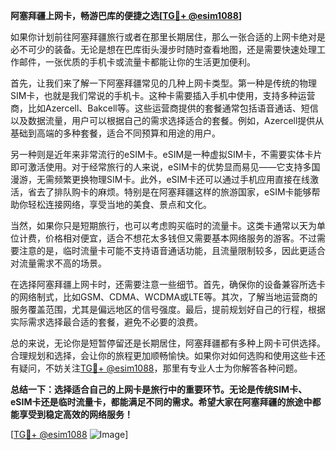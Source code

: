 **阿塞拜疆上网卡，畅游巴库的便捷之选[[TG💪+ @esim1088](https://t.me/s/esim1088)]**

如果你计划前往阿塞拜疆旅行或者在那里长期居住，那么一张合适的上网卡绝对是必不可少的装备。无论是想在巴库街头漫步时随时查看地图，还是需要快速处理工作邮件，一张优质的手机卡或流量卡都能让你的生活更加便利。

首先，让我们来了解一下阿塞拜疆常见的几种上网卡类型。第一种是传统的物理SIM卡，也就是我们常说的手机卡。这种卡需要插入手机中使用，支持多种运营商，比如Azercell、Bakcell等。这些运营商提供的套餐通常包括语音通话、短信以及数据流量，用户可以根据自己的需求选择适合的套餐。例如，Azercell提供从基础到高端的多种套餐，适合不同预算和用途的用户。

另一种则是近年来非常流行的eSIM卡。eSIM是一种虚拟SIM卡，不需要实体卡片即可激活使用。对于经常旅行的人来说，eSIM卡的优势显而易见——它支持多国漫游，无需频繁更换物理SIM卡。此外，eSIM卡还可以通过手机应用直接在线激活，省去了排队购卡的麻烦。特别是在阿塞拜疆这样的旅游国家，eSIM卡能够帮助你轻松连接网络，享受当地的美食、景点和文化。

当然，如果你只是短期旅行，也可以考虑购买临时的流量卡。这类卡通常以天为单位计费，价格相对便宜，适合不想花太多钱但又需要基本网络服务的游客。不过需要注意的是，临时流量卡可能不支持语音通话功能，且流量限制较多，因此更适合对流量需求不高的场景。

在选择阿塞拜疆上网卡时，还需要注意一些细节。首先，确保你的设备兼容所选卡的网络制式，比如GSM、CDMA、WCDMA或LTE等。其次，了解当地运营商的服务覆盖范围，尤其是偏远地区的信号强度。最后，提前规划好自己的行程，根据实际需求选择最合适的套餐，避免不必要的浪费。

总的来说，无论你是短暂停留还是长期居住，阿塞拜疆都有多种上网卡可供选择。合理规划和选择，会让你的旅程更加顺畅愉快。如果你对如何选购和使用这些卡还有疑问，不妨关注[TG💪+ @esim1088](https://t.me/s/esim1088)，那里有专业人士为你解答各种问题。

**总结一下：选择适合自己的上网卡是旅行中的重要环节。无论是传统SIM卡、eSIM卡还是临时流量卡，都能满足不同的需求。希望大家在阿塞拜疆的旅途中都能享受到稳定高效的网络服务！**

[[TG💪+ @esim1088](https://t.me/s/esim1088) ![Image](https://i.postimg.cc/4NQfJmqS/Snipaste-2025-05-13-00-14-12.png)]